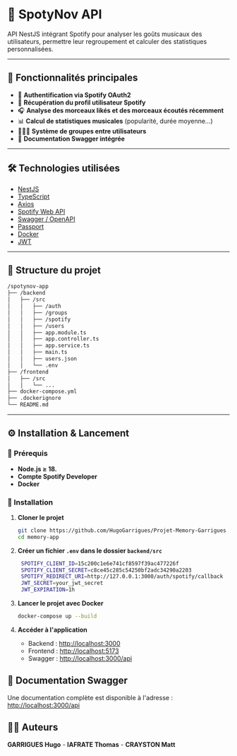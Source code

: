 # 🎵 SpotyNov API

API NestJS intégrant Spotify pour analyser les goûts musicaux des utilisateurs, permettre leur regroupement et calculer des statistiques personnalisées.

---

## 🚀 Fonctionnalités principales

- 🔐 **Authentification via Spotify OAuth2**
- 👤 **Récupération du profil utilisateur Spotify**
- 🎧 **Analyse des morceaux likés et des morceaux écoutés récemment**
- 📊 **Calcul de statistiques musicales** (popularité, durée moyenne…)
- 🧑‍🤝‍🧑 **Système de groupes entre utilisateurs**
- 📘 **Documentation Swagger intégrée**

---

## 🛠️ Technologies utilisées

- [NestJS](https://nestjs.com/)
- [TypeScript](https://www.typescriptlang.org/)
- [Axios](https://axios-http.com/)
- [Spotify Web API](https://developer.spotify.com/documentation/web-api/)
- [Swagger / OpenAPI](https://swagger.io/)
- [Passport](http://www.passportjs.org/)
- [Docker](https://www.docker.com/)
- [JWT](https://jwt.io/)

---

## 📂 Structure du projet

```bash
/spotynov-app
├── /backend
│   ├── /src
│   │   ├── /auth
│   │   ├── /groups
│   │   ├── /spotify
│   │   ├── /users
│   │   ├── app.module.ts
│   │   ├── app.controller.ts
│   │   ├── app.service.ts
│   │   ├── main.ts
│   │   ├── users.json
│   │   └── .env
├── /frontend
│   ├── /src
│   │   └── ...
├── docker-compose.yml
├── .dockerignore
└── README.md
```
---

## ⚙️ Installation & Lancement

### 📌 Prérequis
- **Node.js ≥ 18.**
- **Compte Spotify Developer**
- **Docker**

### 🔧 Installation
1. **Cloner le projet**
   ```sh
   git clone https://github.com/HugoGarrigues/Projet-Memory-Garrigues
   cd memory-app
   ```
2. **Créer un fichier `.env` dans le dossier `backend/src`**
   ```sh 
    SPOTIFY_CLIENT_ID=15c200c1e6e741cf8597f39ac477226f
    SPOTIFY_CLIENT_SECRET=c8ce45c285c54250bf2adc34290a2203
    SPOTIFY_REDIRECT_URI=http://127.0.0.1:3000/auth/spotify/callback
    JWT_SECRET=your_jwt_secret
    JWT_EXPIRATION=1h
    ```
3. **Lancer le projet avec Docker**
    ```sh
    docker-compose up --build
    ```

4. **Accéder à l'application**
    - Backend : [http://localhost:3000](http://localhost:3000)
    - Frontend : [http://localhost:5173](http://localhost:5173)
    - Swagger : [http://localhost:3000/api](http://localhost:3000/api)
    

## 📘 Documentation Swagger

Une documentation complète est disponible à l'adresse :
[http://localhost:3000/api](http://localhost:3000/api)


## 👨‍💻  Auteurs

**GARRIGUES Hugo** - **IAFRATE Thomas** - **CRAYSTON Matt**